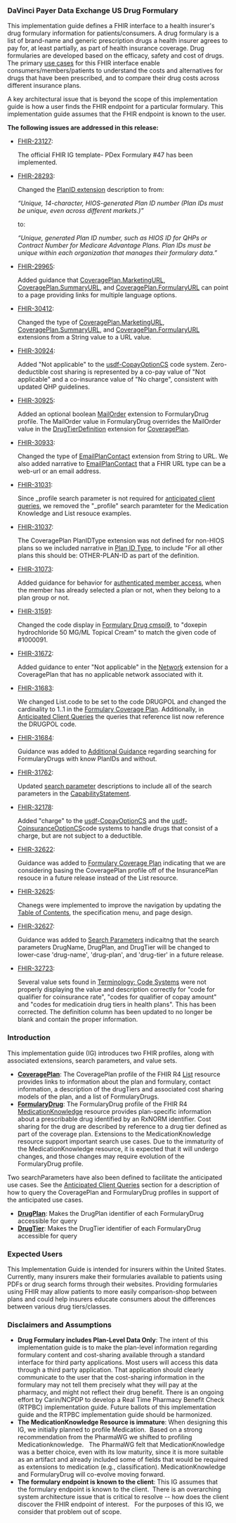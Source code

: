 <a name="drug-formulary"></a>
### DaVinci Payer Data Exchange US Drug Formulary
<p>
  This implementation guide defines a FHIR interface to a health insurer's drug formulary information for patients/consumers. A drug formulary is a list of brand-name and generic prescription drugs a health insurer agrees to pay for, at least partially, as part of health insurance coverage. Drug formularies are developed based on the efficacy, safety and cost of drugs. The primary <a href="use_cases_and_overview.html#use-cases">use cases</a> for this FHIR interface enable consumers/members/patients to understand the costs and alternatives for drugs that have been prescribed, and to compare their drug costs across different insurance plans.
</p>
<p>
  A key architectural issue that is beyond the scope of this implementation guide is how a user finds the FHIR endpoint for a particular formulary. This implementation guide assumes that the FHIR endpoint is known to the user.
</p>

<div class="stu-note">
<!--   <h3>Changes for the STU Update (since v1.0.1 - STU1 Technical Correction)</h3>
  <p>
    This proposed STU Update addresses several fixes, technical corrections, errata, and clarifications listed below.  They have been reviewed and voted on by the members of the <a href="https://confluence.hl7.org/display/PHAR">HL7 Pharmacy Work Group</a> which is sponsoring this errata release and reconciliation of comments.
  </p>
  <p>
    <strong>The Peer Review scope for this STU Update only includes the changes listed below.  Interested parties are free to comment on any part of the IG, but those not regarding the issues below will be considered for future versions.  Once peer reviewed and comments are processed, the version will be incremented to an STU Update version 1.1.0.</strong>
  </p>
  <p>
    <strong>To make a comment on the STU Update:</strong>
    <ol>
      <li>
        Create a new Jira tracker (New trackers can be made by clicking on the link in the page footer entitled "Propose a change" and clicking the "Create" button at the top of the Jira page)
      </li>
      <li>
        Select "US Da Vinci PDex Formulary (FHIR)" as the Specification and fill in other relevant information.
      </li>
      <li>
        Include the related Jira issue in the "Related Issues" section on the "Advanced" tab.
      </li>
    </ol>
  </p>
 -->  <p>
    <b>The following issues are addressed in this release:</b>
  </p>
  <ul>
     <li>
      <a href="https://jira.hl7.org/browse/FHIR-23127">FHIR-23127</a>:
      <p>
        The official FHIR IG template- PDex Formulary #47 has been implemented. 
      </p>
    </li>
    <li>
      <a href="https://jira.hl7.org/browse/FHIR-28293">FHIR-28293</a>:
      <p>
        Changed the <a href="StructureDefinition-usdf-PlanID-extension.html">PlanID extension</a> description to from:
      </p>
      <p>
        <i>“Unique, 14-character, HIOS-generated Plan ID number (Plan IDs must be unique, even across different markets.)”</i>
      </p>
      <p>to:</p>
      <p>
        <i>“Unique, generated Plan ID number, such as HIOS ID for QHPs or Contract Number for Medicare Advantage Plans.  Plan IDs must be unique within each organization that manages their formulary data.”</i>
      </p>
    </li>
    <li>
      <a href="https://jira.hl7.org/browse/FHIR-29965">FHIR-29965</a>:
      <p>
        Added guidance that <a href="StructureDefinition-usdf-MarketingURL-extension.html">CoveragePlan.MarketingURL</a>, <a href="StructureDefinition-usdf-SummaryURL-extension.html">CoveragePlan.SummaryURL</a>, and <a href="StructureDefinition-usdf-FormularyURL-extension.html">CoveragePlan.FormularyURL</a> can point to a page providing links for multiple language options.
      </p>
    </li>
    <li>
      <a href="https://jira.hl7.org/browse/FHIR-30412">FHIR-30412</a>:
      <p>
        Changed the type of <a href="StructureDefinition-usdf-MarketingURL-extension.html">CoveragePlan.MarketingURL</a>, <a href="StructureDefinition-usdf-SummaryURL-extension.html">CoveragePlan.SummaryURL</a>, and <a href="StructureDefinition-usdf-FormularyURL-extension.html">CoveragePlan.FormularyURL</a> extensions from a String value to a URL value.
      </p>
    </li>
    <li>
      <a href="https://jira.hl7.org/browse/FHIR-30924">FHIR-30924</a>:
      <p>
        Added "Not applicable" to the <a href="CodeSystem-usdf-CopayOptionCS.html">usdf-CopayOptionCS</a> code system.  Zero-deductible cost sharing is represented by a co-pay value of "Not applicable" and a co-insurance value of "No charge", consistent with updated QHP guidelines.
      </p>
    </li>
    <li>
      <a href="https://jira.hl7.org/browse/FHIR-30925">FHIR-30925</a>:
      <p>
        Added an optional boolean <a href="StructureDefinition-usdf-MailOrder-extension.html">MailOrder</a> extension to FormularyDrug profile.  The MailOrder value in FormularyDrug overrides the MailOrder value in the <a href="StructureDefinition-usdf-DrugTierDefinition-extension.html">DrugTierDefinition</a> extension for <a href="StructureDefinition-usdf-CoveragePlan.html">CoveragePlan</a>.
      </p>
    </li>
    <li>
      <a href="https://jira.hl7.org/browse/FHIR-30933">FHIR-30933</a>:
      <p>
        Changed the type of <a href="StructureDefinition-usdf-EmailPlanContact-extension.html">EmailPlanContact</a> extension from String to URL. We also added narrative to <a href="StructureDefinition-usdf-EmailPlanContact-extension.html">EmailPlanContact</a> that a FHIR URL type can be a web-url or an email address. 
      </p>
    </li>
     <li>
      <a href="https://jira.hl7.org/browse/FHIR-31031">FHIR-31031</a>:
      <p>
        Since _profile search parameter is not required for <a href="queries.html#anticipated-client-queries">anticipated client queries</a>, we removed the "_profile" search paramteter for the Medication Knowledge and List resouce examples.
      </p>
    </li>
    <li>
      <a href="https://jira.hl7.org/browse/FHIR-31037">FHIR-31037</a>:
      <p>
        The CoveragePlan PlanIDType extension was not defined for non-HIOS plans so we included narrative in <a href="StructureDefinition-usdf-PlanIDType-extension.html">Plan ID Type</a>, to include "For all other plans this should be: OTHER-PLAN-ID as part of the definition. 
      </p>
    </li>
    <li>
      <a href="https://jira.hl7.org/browse/FHIR-31073">FHIR-31073</a>:
      <p>
        Added guidance for behavior for <a href="use_cases_and_overview.html#authenticated">authenticated member access</a>, when the member has already selected a plan or not, when they belong to a plan group or not.
      </p>
    </li>
     <li>
      <a href="https://jira.hl7.org/browse/FHIR-31591">FHIR-31591</a>:
      <p>
        Changed the code display in <a href="MedicationKnowledge-cmsip9.html">Formulary Drug cmspi9</a>, to "doxepin hydrochloride 50 MG/ML Topical Cream" to match the given code of #1000091.
      </p>
    </li>
    <li>
      <a href="https://jira.hl7.org/browse/FHIR-31672">FHIR-31672</a>:
      <p>
        Added guidance to enter "Not applicable" in the <a href="StructureDefinition-usdf-Network-extension.html">Network</a> extension for a CoveragePlan that has no applicable network associated with it.
      </p>
    </li>
    <li>
      <a href="https://jira.hl7.org/browse/FHIR-31683">FHIR-31683</a>:
      <p>
        We changed List.code to be set to the code DRUGPOL and changed the cardinality to 1..1 in the <a href="StructureDefinition-usdf-CoveragePlan.html#profile">Formulary Coverage Plan</a>. Additionally, in <a href="queries.html#find-coverageplan-by-its-planid">Anticipated Client Queries</a> the queries that reference list now reference the DRUGPOL code.
      </p>
    </li>
     <li>
      <a href="https://jira.hl7.org/browse/FHIR-31684">FHIR-31684</a>:
      <p>
        Guidance was added to <a href="use_cases_and_overview.html#searching-for-formulary-drugs">Additional Guidance</a> regarding searching for FormularyDrugs with know PlanIDs and without.
      </p>
    </li>
    <li>
      <a href="https://jira.hl7.org/browse/FHIR-31672">FHIR-31762</a>:
      <p>
        Updated <a href="search_parameters.html">search parameter</a> descriptions to include all of the search parameters in the <a href="CapabilityStatement-usdf-server.html">CapabilityStatement</a>.
      </p>
    </li>
    <li>
      <a href="https://jira.hl7.org/browse/FHIR-32178">FHIR-32178</a>:
      <p>
        Added "charge" to the <a href="CodeSystem-usdf-CopayOptionCS.html">usdf-CopayOptionCS</a> and the <a href="CodeSystem-usdf-CoinsuranceOptionCS.html">usdf-CoinsuranceOptionCS</a>code systems to handle drugs that consist of a charge, but are not subject to a deductible.
      </p>
    </li>
    <li>
      <a href="https://jira.hl7.org/browse/FHIR-32622">FHIR-32622</a>:
      <p>
        Guidance was added to  <a href="StructureDefinition-usdf-CoveragePlan.html">Formulary Coverage Plan</a> indicating that we are considering basing the CoveragePlan profile off of the InsurancePlan resouce in a future release instead of the List resource.
      </p>
    </li>
     <li>
      <a href="https://jira.hl7.org/browse/FHIR-32625">FHIR-32625</a>:
      <p>
        Chanegs were implemented to improve the navigation by updating the <a href="toc.html">Table of Contents</a>, the specification menu, and page design.
      </p>
    </li>
     <li>
      <a href="https://jira.hl7.org/browse/FHIR-32627">FHIR-32627</a>:
      <p>
        Guidance was added to  <a href="search_parameters.html">Search Parameters</a> indicaitng that the search parameters DrugName, DrugPlan, and DrugTier will be changed to lower-case 'drug-name', 'drug-plan', and 'drug-tier' in a future release. 
      </p>
    </li>
     <li>
      <a href="https://jira.hl7.org/browse/FHIR-32723">FHIR-32723</a>:
      <p>
        Several value sets found in <a href="artifacts.html#terminology-code-systems">Terminology: Code Systems</a> were not properly displaying the value and description correctly for "code for qualifier for coinsurance rate", "codes for qualifier of copay amount" and "codes for medicatioin drug tiers in health plans". This has been corrected. The definition column has been updated to no longer be blank and contain the proper information. 
      </p>
    </li>
  </ul>
</div>


<a name="introduction"></a>
### Introduction
<p>
  This implementation guide (IG) introduces two FHIR profiles, along with associated extensions, search parameters, and value sets.
</p>
<ul>
  <li>
    <strong><a href="StructureDefinition-usdf-CoveragePlan.html">CoveragePlan</a></strong>: The CoveragePlan profile of the FHIR R4 <a href="http://hl7.org/fhir/R4/list.html">List</a> resource provides links to information about the plan and formulary, contact information, a description of the drugTiers and associated cost sharing models of the plan, and a list of FormularyDrugs.
  </li>
  <li>
    <strong><a href="StructureDefinition-usdf-FormularyDrug.html">FormularyDrug</a></strong>: The FormularyDrug profile of the FHIR R4 <a href="http://hl7.org/fhir/medicationknowledge.html">MedicationKnowledge</a> resource provides plan-specific information about a prescribable drug identified by an RxNORM identifier. Cost sharing for the drug are described by reference to a drug tier defined as part of the coverage plan. Extensions to the MedicationKnowledge resource support important search use cases. Due to the immaturity of the MedicationKnowledge resource, it is expected that it will undergo changes, and those changes may require evolution of the FormularyDrug profile.
  </li>
</ul>
<p>
  Two searchParameters have also been defined to facilitate the anticipated use cases. See the <a href="queries.html">Anticipated Client Queries</a> section for a description of how to query the CoveragePlan and FormularyDrug profiles in support of the anticipated use cases.
</p>
<ul>
  <li>
    <strong><a href="SearchParameter-DrugPlan.html">DrugPlan</a></strong>: Makes the DrugPlan identifier of each FormularyDrug accessible for query
  </li>
  <li>
    <strong><a href="SearchParameter-DrugTier.html">DrugTier</a></strong>: Makes the DrugTier identifier of each FormularyDrug accessible for query
  </li>
</ul>

<a name="expected-users"></a>
### Expected Users 
<p>
  This Implementation Guide is intended for insurers within the United States. Currently, many insurers make their formularies available to patients using PDFs or drug search forms through their websites. Providing formularies using FHIR may allow patients to more easily comparison-shop between plans and could help insurers educate consumers about the differences between various drug tiers/classes.
</p>

<a name="disclaimers-and-assumptions"></a>
### Disclaimers and Assumptions
<ul>
  <li>
    <strong>Drug Formulary includes Plan-Level Data Only</strong>: The intent of this implementation guide is to make the plan-level information regarding formulary content and cost-sharing available through a standard interface for third party applications. Most users will access this data through a third party application. That application should clearly communicate to the user that the cost-sharing information in the formulary may not tell them precisely what they will pay at the pharmacy, and might not reflect their drug benefit. There is an ongoing effort by Carin/NCPDP to develop a Real Time Pharmacy Benefit Check (RTPBC) implementation guide. Future ballots of this implementation guide and the RTPBC implementation guide should be harmonized.
  </li>
  <li>
    <strong>The MedicationKnowledge Resource is immature</strong>: When designing this IG, we initially planned to profile Medication.&nbsp; Based on a strong recommendation from the PharmaWG we shifted to profiling Medicationknowledge.&nbsp; &nbsp;The PharmaWG felt that MedicationKnowledge was a better choice, even with its low maturity, since it is more suitable as an artifact and already included some of fields that would be required as extensions to medication (e.g., classification). MedicationKnowledge and FormularyDrug will co-evolve moving forward.
  </li>
  <li>
    <strong>The formulary endpoint is known to the client</strong>: This IG assumes that the formulary endpoint is known to the client.&nbsp; There is an overarching system architecture issue that is critical to resolve -- how does the client discover the FHIR endpoint of interest.&nbsp;&nbsp;&nbsp;For the purposes of this IG, we consider that problem out of scope.
  </li>
</ul>




